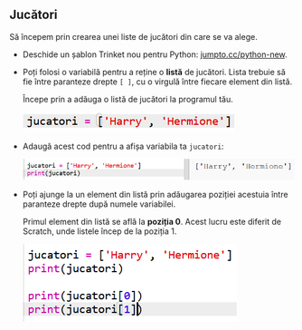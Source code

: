 ## Jucători

Să începem prin crearea unei liste de jucători din care se va alege.

+ Deschide un șablon Trinket nou pentru Python: <a href="https://trinket.io/python/204ebc7605" target="_blank">jumpto.cc/python-new</a>.

+ Poți folosi o variabilă pentru a reține o **listă** de jucători. Lista trebuie să fie între paranteze drepte `[ ]`, cu o virgulă între fiecare element din listă.
    
    Începe prin a adăuga o listă de jucători la programul tău.
    
    ![captură de ecran](images/team-create-players.png)

+ Adaugă acest cod pentru a afișa variabila ta `jucatori`:
    
    ![captură de ecran](images/team-print-players.png)

+ Poți ajunge la un element din listă prin adăugarea poziției acestuia între paranteze drepte după numele variabilei.
    
    Primul element din listă se află la **poziția 0**. Acest lucru este diferit de Scratch, unde listele încep de la poziția 1.
    
    ![captură de ecran](images/team-print-players-index.png)